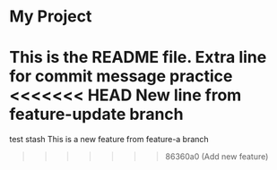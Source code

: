 # My Project
This is the README file.
Extra line for commit message practice
<<<<<<< HEAD
New line from feature-update branch
=======
test stash
This is a new feature from feature-a branch
>>>>>>> 86360a0 (Add new feature)
